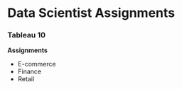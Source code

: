 <h1>Data Scientist Assignments </h1>

<h3>Tableau 10</h3>
 <b>Assignments</b><br>
     <ul>
            <li>E-commerce</li>
            <li>Finance</li>
            <li>Retail</li>
    </ul>
